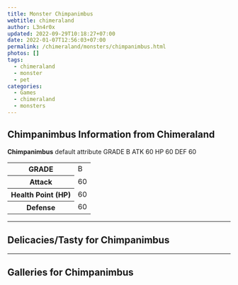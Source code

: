 ```yaml
---
title: Monster Chimpanimbus
webtitle: chimeraland
author: L3n4r0x
updated: 2022-09-29T10:18:27+07:00
date: 2022-01-07T12:56:03+07:00
permalink: /chimeraland/monsters/chimpanimbus.html
photos: []
tags:
  - chimeraland
  - monster
  - pet
categories:
  - Games
  - chimeraland
  - monsters
---
```


<section id="bootstrap-wrapper"><link rel="stylesheet" href="https://rawcdn.githack.com/dimaslanjaka/Web-Manajemen/870a349/css/bootstrap-5-3-0-alpha3-wrapper.css"/><h2 id="attribute">Chimpanimbus Information from Chimeraland</h2><p><b>Chimpanimbus</b> default attribute GRADE B ATK 60 HP 60 DEF 60<table><tr><th>GRADE</th><td>B</td></tr><tr><th>Attack</th><td>60</td></tr><tr><th>Health Point (HP)</th><td>60</td></tr><tr><th>Defense</th><td>60</td></tr></table></p><hr/><h2 id="delicacies">Delicacies/Tasty for Chimpanimbus</h2><div class="bg-dark text-light"></div><hr/><div id="gallery"><h2>Galleries for Chimpanimbus</h2><div class="row"></div></div></section>